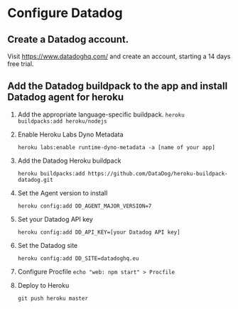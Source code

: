 # Configure Datadog

## Create a Datadog account. 
Visit https://www.datadoghq.com/ and create an account, starting a 14 days free trial.

## Add the Datadog buildpack to the app and install Datadog agent for heroku

1. Add the appropriate language-specific buildpack.
    `heroku buildpacks:add heroku/nodejs`

2. Enable Heroku Labs Dyno Metadata

    `heroku labs:enable runtime-dyno-metadata -a [name of your app]`

3. Add the Datadog Heroku buildpack

    `heroku buildpacks:add https://github.com/DataDog/heroku-buildpack-datadog.git`

4. Set the Agent version to install

    `heroku config:add DD_AGENT_MAJOR_VERSION=7`

5. Set your Datadog API key

    `heroku config:add DD_API_KEY=[your Datadog API key]`

6. Set the Datadog site

    `heroku config:add DD_SITE=datadoghq.eu`

7. Configure Procfile
    `echo "web: npm start" > Procfile` 

8. Deploy to Heroku

    `git push heroku master`